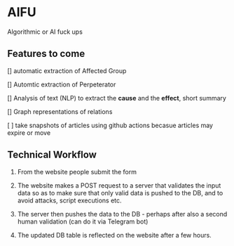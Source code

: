 # AIFU

 Algorithmic or AI fuck ups

## Features to come

[] automatic extraction of Affected Group

[] Automtic extraction of Perpeterator

[] Analysis of text (NLP) to extract the **cause** and the **effect**, short summary

[]  Graph representations of relations

[ ] take snapshots of articles using github actions becasue articles may expire or move

## Technical Workflow

1. From the website people submit the form

2. The website makes a POST request to a server that validates the input data so as to make sure that only valid data is pushed to the DB, and to avoid attacks, script executions etc.

3. The server then pushes the data to the DB - perhaps after also a second human validation (can do it via Telegram bot)

4. The updated DB table is reflected on the website after a few hours.
